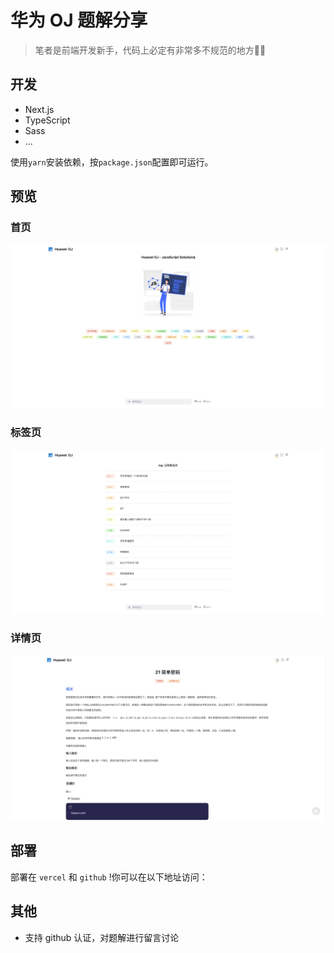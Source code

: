 # 华为 OJ 题解分享

> 笔者是前端开发新手，代码上必定有非常多不规范的地方👦🏻

## 开发

- Next.js
- TypeScript
- Sass
- ...

使用`yarn`安装依赖，按`package.json`配置即可运行。

## 预览

### 首页

![](screenshot/1.jpg)

### 标签页

![](screenshot/2.jpg)

### 详情页

![](./screenshot/3.jpg)

## 部署

部署在 `vercel` 和 `github` !你可以在以下地址访问：



## 其他

- 支持 github 认证，对题解进行留言讨论
